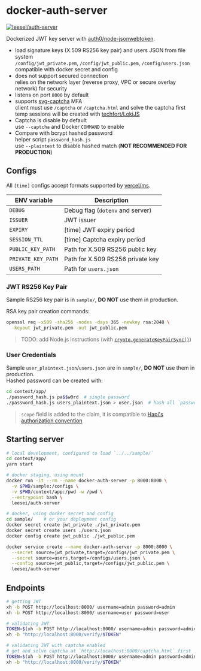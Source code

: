 # docker-auth-server

[![leesei/auth-server](https://dockeri.co/image/leesei/auth-server)](https://hub.docker.com/r/leesei/auth-server)

Dockerized JWT key server with [auth0/node-jsonwebtoken](https://github.com/auth0/node-jsonwebtoken).

- load signature keys (X.509 RS256 key pair) and users JSON from file system  
  `/config/jwt_private.pem`, `/config/jwt_public.pem`, `/config/users.json`  
  compatible with docker secret and config
- does not support secured connection  
  relies on the network layer (reverse proxy, VPC or secure overlay network) for security
- listens on port `8000` by default
- supports [svg-captcha](https://openbase.com/js/svg-captcha) MFA  
  client must use `/captcha` or `/captcha.html` and solve the captcha first  
  temp sessions will be created with [techfort/LokiJS](https://github.com/techfort/LokiJS/)
- Captcha is disable by default  
  use `--captcha` and Docker `COMMAND` to enable
- Compare with bcrypt hashed password  
  helper script `password_hash.js`  
  use `--plaintext` to disable hashed match (**NOT RECOMMENDED FOR PRODUCTION**)

## Configs

All `[time]` configs accept formats supported by [vercel/ms](https://github.com/vercel/ms).

| ENV variable       | Description                      |
| ------------------ | -------------------------------- |
| `DEBUG`            | Debug flag (`dotenv` and server) |
| `ISSUER`           | JWT issuer                       |
| `EXPIRY`           | [time] JWT expiry period         |
| `SESSION_TTL`      | [time] Captcha expiry period     |
| `PUBLIC_KEY_PATH`  | Path for X.509 RS256 public key  |
| `PRIVATE_KEY_PATH` | Path for X.509 RS256 private key |
| `USERS_PATH`       | Path for `users.json`            |

### JWT RS256 Key Pair

Sample RS256 key pair is in `sample/`, **DO NOT** use them in production.

RSA key pair creation commands:

```sh
openssl req -x509 -sha256 -nodes -days 365 -newkey rsa:2048 \
  -keyout jwt_private.pem -out jwt_public.pem
```

> TODO: add Node.js instructions (with [`crypto.generateKeyPairSync()`](https://nodejs.org/api/crypto.html#crypto_crypto_generatekeypairsync_type_options))

### User Credentials

Sample `user_plaintext.json`/`users.json` are in `sample/`, **DO NOT** use them in production.  
Hashed password can be created with:

```sh
cd context/app/
./password_hash.js pa$$w0rd  # single password
./password_hash.js users_plaintext.json > user.json  # hash all `password` fields JSON file
```

> `scope` field is added to the claim, it is compatible to [Hapi's authorization convention](https://github.com/hapijs/hapi/blob/master/API.md#-routeoptionsauthaccessscope)

## Starting server

```sh
# local development, configured to load `../../sample/`
cd context/app/
yarn start
```

```sh
# docker staging, using mount
docker run -it --rm --name docker-auth-server -p 8000:8000 \
  -v $PWD/sample:/configs \
  -v $PWD/context/app:/pwd -w /pwd \
  --entrypoint bash \
  leesei/auth-server
```

```sh
# docker, using docker secret and config
cd sample/    # or your deployment config
docker secret create jwt_private ./jwt_private.pem
docker secret create users ./users.json
docker config create jwt_public ./jwt_public.pem

docker service create --name docker-auth-server -p 8000:8000 \
  --secret source=jwt_private,target=/configs/jwt_private.pem \
  --secret source=users,target=/configs/users.json \
  --config source=jwt_public,target=/configs/jwt_public.pem \
  leesei/auth-server
```

## Endpoints

```sh
# getting JWT
xh -b POST http://localhost:8000/ username=admin password=admin
xh -b POST http://localhost:8000/ username=user password=user

# validating JWT
TOKEN=$(xh -b POST http://localhost:8000/ username=admin password=admin)
xh -b "http://localhost:8000/verify/$TOKEN"

# validating JWT with captcha enabled
# get and solve captcha at `http://localhost:8000/captcha.html` first
TOKEN=$(xh -b POST http://localhost:8000/ username=admin password=admin sessionId=Xe7OiAoluOSLhyVtPD8S9 captcha=ZQJR)
xh -b "http://localhost:8000/verify/$TOKEN"
```

